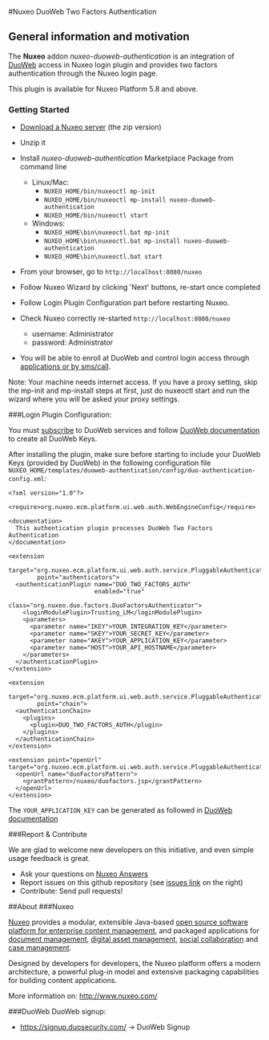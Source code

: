 #Nuxeo DuoWeb Two Factors Authentication

## General information and motivation

The **Nuxeo** addon _nuxeo-duoweb-authentication_ is an integration of [DuoWeb](http://www.duosecurity.com) access in Nuxeo login plugin and provides two factors authentication through the Nuxeo login page.

This plugin is available for Nuxeo Platform 5.8 and above.

### Getting Started

- [Download a Nuxeo server](http://www.nuxeo.com/en/downloads) (the zip version)

- Unzip it

- Install _nuxeo-duoweb-authentication_ Marketplace Package from command line
  - Linux/Mac:
    - `NUXEO_HOME/bin/nuxeoctl mp-init`
    - `NUXEO_HOME/bin/nuxeoctl mp-install nuxeo-duoweb-authentication`
    - `NUXEO_HOME/bin/nuxeoctl start`
  - Windows:
    - `NUXEO_HOME\bin\nuxeoctl.bat mp-init`
    - `NUXEO_HOME\bin\nuxeoctl.bat mp-install nuxeo-duoweb-authentication`
    - `NUXEO_HOME\bin\nuxeoctl.bat start`

- From your browser, go to `http://localhost:8080/nuxeo`

- Follow Nuxeo Wizard by clicking 'Next' buttons, re-start once completed

- Follow Login Plugin Configuration part before restarting Nuxeo.

- Check Nuxeo correctly re-started `http://localhost:8080/nuxeo`
  - username: Administrator
  - password: Administrator

- You will be able to enroll at DuoWeb and control login access through [applications or by sms/call](https://duosecurity.com/product#effective).


Note: Your machine needs internet access. If you have a proxy setting, skip the mp-init and mp-install steps at first, just do nuxeoctl start and run the wizard where you will be asked your proxy settings.

###Login Plugin Configuration:

You must [subscribe](https://signup.duosecurity.com/) to DuoWeb services and follow [DuoWeb documentation](https://www.duosecurity.com/docs/duoweb) to create all DuoWeb Keys.

After installing the plugin, make sure before starting to include your DuoWeb Keys (provided by DuoWeb) in the following configuration file `NUXEO_HOME/templates/duoweb-authentication/config/duo-authentication-config.xml`:

    <?xml version="1.0"?>
  <component name="org.nuxeo.duo.factors.login.contrib">

    <require>org.nuxeo.ecm.platform.ui.web.auth.WebEngineConfig</require>

    <documentation>
      This authentication plugin processes DuoWeb Two Factors Authentication
    </documentation>

    <extension
            target="org.nuxeo.ecm.platform.ui.web.auth.service.PluggableAuthenticationService"
            point="authenticators">
      <authenticationPlugin name="DUO_TWO_FACTORS_AUTH"
                            enabled="true"
                            class="org.nuxeo.duo.factors.DuoFactorsAuthenticator">
        <loginModulePlugin>Trusting_LM</loginModulePlugin>
        <parameters>
          <parameter name="IKEY">YOUR_INTEGRATION_KEY</parameter>
          <parameter name="SKEY">YOUR_SECRET_KEY</parameter>
          <parameter name="AKEY">YOUR_APPLICATION_KEY</parameter>
          <parameter name="HOST">YOUR_API_HOSTNAME</parameter>
        </parameters>
      </authenticationPlugin>
    </extension>

    <extension
            target="org.nuxeo.ecm.platform.ui.web.auth.service.PluggableAuthenticationService"
            point="chain">
      <authenticationChain>
        <plugins>
          <plugin>DUO_TWO_FACTORS_AUTH</plugin>
        </plugins>
      </authenticationChain>
    </extension>

    <extension point="openUrl" target="org.nuxeo.ecm.platform.ui.web.auth.service.PluggableAuthenticationService">
      <openUrl name="duoFactorsPattern">
        <grantPattern>/nuxeo/duofactors.jsp</grantPattern>
      </openUrl>
    </extension>

  </component>

The `YOUR_APPLICATION_KEY` can be generated as followed in [DuoWeb documentation](https://www.duosecurity.com/docs/duoweb#1.-generate-an-akey)

###Report & Contribute

We are glad to welcome new developers on this initiative, and even simple usage feedback is great.
- Ask your questions on [Nuxeo Answers](http://answers.nuxeo.com)
- Report issues on this github repository (see [issues link](http://github.com/nuxeo/nuxeo-duoweb-authentication/issues) on the right)
- Contribute: Send pull requests!

##About
###Nuxeo

[Nuxeo](http://www.nuxeo.com) provides a modular, extensible Java-based [open source software platform for enterprise content management](http://www.nuxeo.com/en/products/content-management-platform), and packaged applications for [document management](http://www.nuxeo.com/en/products/document-management), [digital asset management](http://www.nuxeo.com/en/products/digital-asset-management), [social collaboration](http://www.nuxeo.com/en/products/social-collaboration) and [case management](http://www.nuxeo.com/en/products/case-management).

Designed by developers for developers, the Nuxeo platform offers a modern architecture, a powerful plug-in model and extensive packaging capabilities for building content applications.

More information on: <http://www.nuxeo.com/>

###DuoWeb
DuoWeb signup:

- <https://signup.duosecurity.com/> -> DuoWeb Signup
